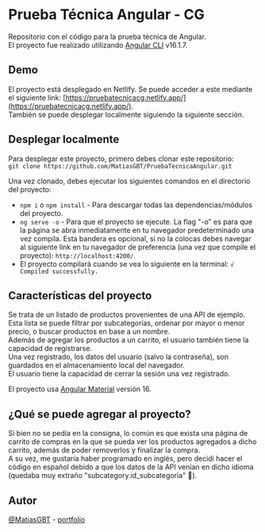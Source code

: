 # Prueba Técnica Angular - CG

Repositorio con el código para la prueba técnica de Angular.  
El proyecto fue realizado utilizando [Angular CLI](https://github.com/angular/angular-cli) v16.1.7.


## Demo

El proyecto está desplegado en Netlify. Se puede acceder a este mediante el siguiente link:
[https://pruebatecnicacg.netlify.app/](https://pruebatecnicacg.netlify.app/).  
También se puede desplegar localmente siguiendo la siguiente sección.


## Desplegar localmente

Para desplegar este proyecto, primero debes clonar este repositorio:  
`git clone https://github.com/MatiasGBT/PruebaTecnicaAngular.git`  

Una vez clonado, debes ejecutar los siguientes comandos en el directorio del proyecto:
- `npm i` o `npm install` - Para descargar todas las dependencias/módulos del proyecto.
- `ng serve -o` - Para que el proyecto se ejecute. La flag "-o" es para que la página se abra inmediatamente en tu navegador predeterminado una vez compila. Esta bandera es opcional, si no la colocas debes navegar al siguiente link en tu navegador de preferencia (una vez que compile el proyecto): `http://localhost:4200/`.
- El proyecto compilará cuando se vea lo siguiente en la terminal: `√ Compiled successfully.`

## Características del proyecto  
Se trata de un listado de productos provenientes de una API de ejemplo. Esta lista se puede filtrar por subcategorías, ordenar por mayor o menor precio, o buscar productos en base a un nombre.  
Además de agregar los productos a un carrito, el usuario también tiene la capacidad de registrarse.  
Una vez registrado, los datos del usuario (salvo la contraseña), son guardados en el almacenamiento local del navegador.  
El usuario tiene la capacidad de cerrar la sesión una vez registrado.  

El proyecto usa [Angular Material](https://material.angular.io/) versión 16.
## ¿Qué se puede agregar al proyecto?  

Si bien no se pedía en la consigna, lo común es que exista una página de carrito de compras en la que se pueda ver los productos agregados a dicho carrito, además de poder removerlos y finalizar la compra.  
A su vez, me gustaría haber programado en inglés, pero decidí hacer el código en español debido a que los datos de la API venían en dicho idioma (quedaba muy extraño "subcategory.id_subcategoria" 😬).
## Autor
[@MatiasGBT](https://github.com/MatiasGBT) - [portfolio](https://matiasgbt.netlify.app/)

